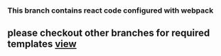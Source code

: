 ### This branch contains react code configured with webpack

## please checkout other branches for required templates [view](https://github.com/hamsa-vd/templates/branches)
